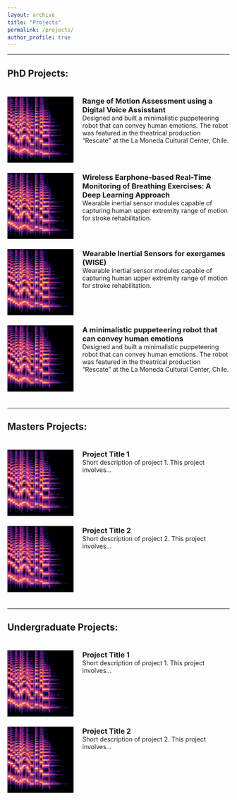 ```yaml
---
layout: archive
title: "Projects"
permalink: /projects/
author_profile: true
---
```


---
## PhD Projects:

<div class="project-container">
  <div class="project-item">
    <a href="/project/rom-dva">
      <img src="/images/research/thumbnail-audio.png" alt="Project 1 Image" class="project-image">
    </a>
    <div class="project-text">
      <h3>Range of Motion Assessment using a Digital Voice Assisstant</h3>
      <p>Designed and built a minimalistic puppeteering robot that can convey human emotions. The robot was featured in the theatrical production “Rescate” at the La Moneda Cultural Center, Chile.</p>
    </div>
  </div>

  <div class="project-item">
    <a href="/project/audio-analysis">
      <img src="/images/research/thumbnail-audio.png" alt="Project 2 Image" class="project-image">
    </a>
    <div class="project-text">
      <h3>Wireless Earphone-based Real-Time Monitoring of Breathing Exercises: A Deep Learning Approach</h3>
      <p>Wearable inertial sensor modules capable of capturing human upper extremity range of motion for stroke rehabilitation.</p>
    </div>
  </div>

  <div class="project-item">
    <a href="/project/wise">
      <img src="/images/research/thumbnail-audio.png" alt="Project 3 Image" class="project-image">
    </a>
    <div class="project-text">
      <h3>Wearable Inertial Sensors for exergames (WISE)</h3>
      <p>Wearable inertial sensor modules capable of capturing human upper extremity range of motion for stroke rehabilitation.</p>
    </div>
  </div>

  <div class="project-item">
    <a href="/project/microphone-project">
      <img src="/images/research/thumbnail-audio.png" alt="Project 1 Image" class="project-image">
    </a>
    <div class="project-text">
      <h3>A minimalistic puppeteering robot that can convey human emotions</h3>
      <p>Designed and built a minimalistic puppeteering robot that can convey human emotions. The robot was featured in the theatrical production “Rescate” at the La Moneda Cultural Center, Chile.</p>
    </div>
  </div>

  
</div>

---
## Masters Projects:

<div class="project-container">
  <div class="project-item">
    <a href="link_to_project_page_1">
      <img src="/images/research/thumbnail-audio.png" alt="Project 41 Image" class="project-image">
    </a>
    <div class="project-text">
      <h3>Project Title 1</h3>
      <p>Short description of project 1. This project involves...</p>
    </div>
   </div>
  

  <div class="project-item">
    <a href="link_to_project_page_2">
      <img src="/images/research/thumbnail-audio.png" alt="Project 5 Image" class="project-image">
    </a>
    <div class="project-text">
      <h3>Project Title 2</h3>
      <p>Short description of project 2. This project involves...</p>
    </div>
  </div>
  <!-- Add more project items as needed -->
</div>

---
## Undergraduate Projects:

<div class="project-container">
  <div class="project-item">
    <a href="link_to_project_page_1">
      <img src="/images/research/thumbnail-audio.png" alt="Project 6 Image" class="project-image">
    </a>
    <div class="project-text">
      <h3>Project Title 1</h3>
      <p>Short description of project 1. This project involves...</p>
    </div>
   </div>
  

  <div class="project-item">
    <a href="link_to_project_page_2">
      <img src="/images/research/thumbnail-audio.png" alt="Project 7 Image" class="project-image">
    </a>
    <div class="project-text">
      <h3>Project Title 2</h3>
      <p>Short description of project 2. This project involves...</p>
    </div>
  </div>
  <!-- Add more project items as needed -->
</div>

<style>
  .project-container {
    display: flex;
    flex-direction: column;
    margin-top: 40px;
  }

  .project-item {
    display: flex;
    align-items: flex-start;
    margin-bottom: 20px;
  }

  .project-image {
    width: 150px; /* Adjust the width as needed */
    height: 150px;
    object-fit: cover; /* Ensure the image covers the space without distorting */
    margin-right: 20px;
    transition: transform 0.3s, box-shadow 0.3s; /* Smooth transition effect */
  }

  .project-image:hover {
    transform: scale(1.05); /* Slightly enlarge the image */
    box-shadow: 0 4px 8px rgba(0, 0, 0, 0.7); /* Add a shadow effect */
  }

  .project-text {
    max-width: calc(100% - 170px); /* Prevent text container from stretching too much */
    height: 150px; /* Match the height of the image */
    display: flex;
    flex-direction: column;
    justify-content: flex-start; /* Align text content to the top */
  }

  .project-text h3 {
    margin: 0; /* Remove default margin for better alignment */
  }

  .project-text p {
    margin: 0; /* Remove default margin for better alignment */
    overflow: hidden; /* Hide overflow content */
    text-overflow: ellipsis; /* Add ellipsis for overflowing text */
  }
</style>